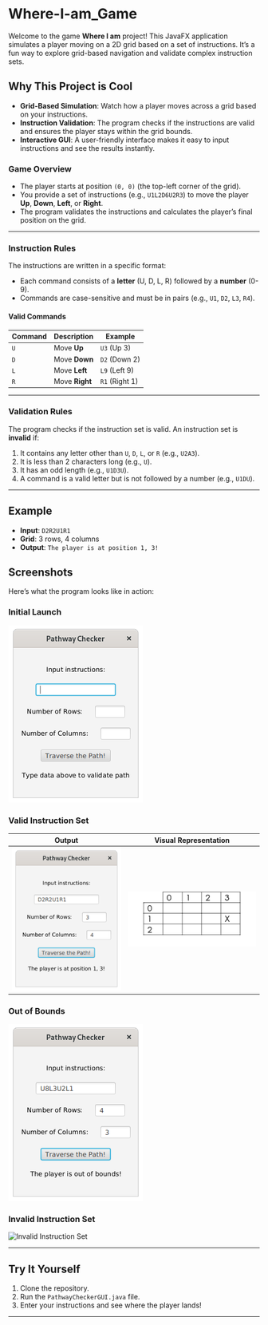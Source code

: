 # Where-I-am_Game
Welcome to the game **Where I am** project! This JavaFX application simulates a player moving on a 2D grid based on a set of instructions. It’s a fun way to explore grid-based navigation and validate complex instruction sets.

## Why This Project is Cool
- **Grid-Based Simulation**: Watch how a player moves across a grid based on your instructions.
- **Instruction Validation**: The program checks if the instructions are valid and ensures the player stays within the grid bounds.
- **Interactive GUI**: A user-friendly interface makes it easy to input instructions and see the results instantly.

### **Game Overview**
- The player starts at position `(0, 0)` (the top-left corner of the grid).
- You provide a set of instructions (e.g., `U1L2D6U2R3`) to move the player **Up**, **Down**, **Left**, or **Right**.
- The program validates the instructions and calculates the player’s final position on the grid.

---

### **Instruction Rules**
The instructions are written in a specific format:
- Each command consists of a **letter** (U, D, L, R) followed by a **number** (0-9).
- Commands are case-sensitive and must be in pairs (e.g., `U1`, `D2`, `L3`, `R4`).

#### **Valid Commands**
| Command | Description          | Example       |
|---------|----------------------|---------------|
| `U`     | Move **Up**          | `U3` (Up 3)   |
| `D`     | Move **Down**        | `D2` (Down 2) |
| `L`     | Move **Left**        | `L9` (Left 9) |
| `R`     | Move **Right**       | `R1` (Right 1)|

---

### **Validation Rules**
The program checks if the instruction set is valid. An instruction set is **invalid** if:
1. It contains any letter other than `U`, `D`, `L`, or `R` (e.g., `U2A3`).
2. It is less than 2 characters long (e.g., `U`).
3. It has an odd length (e.g., `U1D3U`).
4. A command is a valid letter but is not followed by a number (e.g., `U1DU`).

---

## Example
- **Input**: `D2R2U1R1`  
- **Grid**: 3 rows, 4 columns  
- **Output**: `The player is at position 1, 3!`

## Screenshots
Here’s what the program looks like in action:

### Initial Launch
![Initial Launch](https://github.com/BitByBit-05/Where-I-am_Game/blob/main/Initial.png?raw=true)

### Valid Instruction Set
| Output | Visual Representation |
|---------|---------|
| ![Image 1](https://github.com/BitByBit-05/Where-I-am_Game/blob/main/Output.png?raw=true) | ![Image 2](https://github.com/BitByBit-05/Where-I-am_Game/blob/main/VisualR.png?raw=true) |

### Out of Bounds
![Out of Bounds](https://github.com/BitByBit-05/Where-I-am_Game/blob/main/OutOfBounds.png?raw=true)

### Invalid Instruction Set
![Invalid Instruction Set](https://github.com/your-username/BlackJack_Game/raw/main/pathway_invalid.png)

---

## Try It Yourself
1. Clone the repository.
2. Run the `PathwayCheckerGUI.java` file.
3. Enter your instructions and see where the player lands!

---
